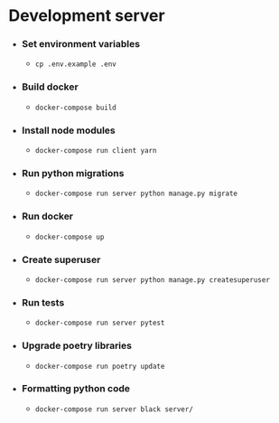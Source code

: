 # Development server

- ### Set environment variables

  - `cp .env.example .env`

- ### Build docker

  - `docker-compose build`

- ### Install node modules

  - `docker-compose run client yarn`

- ### Run python migrations

  - `docker-compose run server python manage.py migrate`

- ### Run docker

  - `docker-compose up`

- ### Create superuser

  - `docker-compose run server python manage.py createsuperuser`

- ### Run tests

   - `docker-compose run server pytest`

- ### Upgrade poetry libraries

   - `docker-compose run poetry update`

- ### Formatting python code
  - `docker-compose run server black server/`
